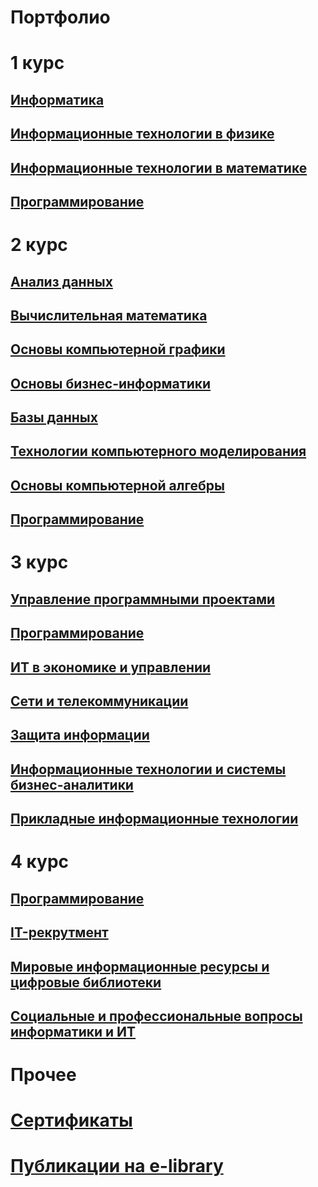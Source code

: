 # Портфолио

# 1 курс

## <a href = "https://github.com/Sukhacheva/sukhacheva.github.io/tree/master/1sem/inf">Информатика</a>

## <a href = "https://github.com/Sukhacheva/sukhacheva.github.io/tree/master/1sem/itf">Информационные технологии в физике</a>

## <a href = "https://github.com/Sukhacheva/sukhacheva.github.io/tree/master/1sem/itm">Информационные технологии в математике</a>

## <a href = "https://github.com/Sukhacheva/sukhacheva.github.io/tree/master/1sem/prog">Программирование</a>

# 2 курс

## <a href = "https://github.com/Sukhacheva/sukhacheva.github.io/tree/master/2kurs/ad">Анализ данных</a>

## <a href = "https://github.com/Sukhacheva/sukhacheva.github.io/tree/master/2kurs/vm">Вычислительная математика</a>

## <a href = "https://github.com/Sukhacheva/sukhacheva.github.io/tree/master/2kurs/grap">Основы компьютерной графики</a>

## <a href = "https://github.com/Sukhacheva/sukhacheva.github.io/tree/master/2kurs/bi">Основы бизнес-информатики</a>

## <a href = "https://github.com/Sukhacheva/sukhacheva.github.io/tree/master/2kurs/bd">Базы данных</a>

## <a href = "https://github.com/Sukhacheva/sukhacheva.github.io/tree/master/2kurs/mod">Технологии компьютерного моделирования</a>

## <a href = "https://github.com/Sukhacheva/sukhacheva.github.io/tree/master/2kurs/ka">Основы компьютерной алгебры</a>

## <a href = "https://github.com/Sukhacheva/sukhacheva.github.io/blob/master/prog.md">Программирование</a>

# 3 курс

## <a href = "https://github.com/Sukhacheva/sukhacheva.github.io/blob/master/3kurs/upp.md">Управление программными проектами</a>

## <a href = "https://github.com/Sukhacheva/sukhacheva.github.io/blob/master/prog.md">Программирование</a>

## <a href = "https://github.com/Sukhacheva/sukhacheva.github.io/tree/master/3kurs/iteu">ИТ в экономике и управлении</a>

## <a href = "https://github.com/Sukhacheva/sukhacheva.github.io/tree/master/3kurs/seti">Сети и телекоммуникации</a>

## <a href = "https://github.com/Sukhacheva/sukhacheva.github.io/tree/master/3kurs/pi">Защита информации</a>

## <a href = "https://github.com/Sukhacheva/sukhacheva.github.io/tree/master/3kurs/itb">Информационные технологии и системы бизнес-аналитики</a>

## <a href = "https://github.com/Sukhacheva/sukhacheva.github.io/tree/master/3kurs/pit">Прикладные информационные технологии</a>

# 4 курс

## <a href = "https://github.com/Sukhacheva/sukhacheva.github.io/blob/master/prog.md">Программирование</a>

## <a href = "https://github.com/Sukhacheva/sukhacheva.github.io/tree/master/4kurs/rekr">IT-рекрутмент</a>

## <a href = "https://github.com/Sukhacheva/sukhacheva.github.io/tree/master/4kurs/bibl">Мировые информационные ресурсы и цифровые библиотеки</a>

## <a href = "https://github.com/Sukhacheva/sukhacheva.github.io/tree/master/4kurs/soz">Социальные и профессиональные вопросы информатики и ИТ</a>

# Прочее

# <a href = "https://github.com/Sukhacheva/sukhacheva.github.io/tree/master/sert">Сертификаты</a>

# <a href = "https://www.elibrary.ru/author_items.asp?authorid=1107239&pubrole=100&show_refs=1&show_option=0">Публикации на e-library</a>
<a href = ""></a>

